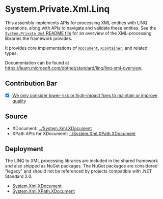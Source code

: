 # System.Private.Xml.Linq
This assembly implements APIs for processing XML entities with LINQ operations, along with APIs to navigate and validate these entities. See the [`System.Private.Xml` README file](../System.Private.Xml/README.md) for an overview of the XML-processing libraries the framework provides.

It provides core implementations of [`XDocument`](https://learn.microsoft.com/dotnet/api/system.xml.linq.xdocument), [`XContainer`](https://learn.microsoft.com/dotnet/api/system.xml.linq.xcontainer), and related types.

Documentation can be found at https://learn.microsoft.com/dotnet/standard/linq/linq-xml-overview.

## Contribution Bar
- [x] [We only consider lower-risk or high-impact fixes to maintain or improve quality](/src/libraries/README.md#primary-bar)

## Source
* XDocument: [../System.Xml.XDocument](../System.Xml.XDocument)
* XPath APIs for XDocument: [../System.Xml.XPath.XDocument](../System.Xml.XPath.XDocument)

## Deployment
The LINQ to XML processing libraries are included in the shared framework and also shipped as NuGet packages. The NuGet packages are considered "legacy" and should not be referenced by projects compatible with .NET Standard 2.0.
* [System.Xml.XDocument](https://www.nuget.org/packages/System.Xml.XDocument)
* [System.Xml.XPath.XDocument](https://www.nuget.org/packages/System.Xml.XPath.XDocument)
